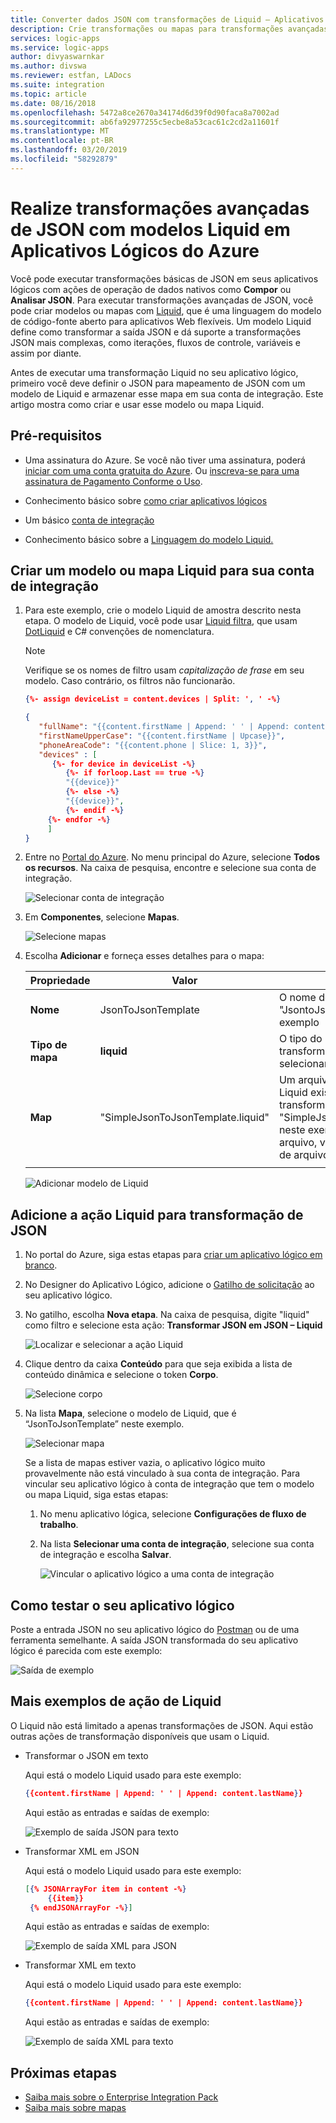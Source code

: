 ```yaml
---
title: Converter dados JSON com transformações de Liquid – Aplicativos Lógicos do Azure | Microsoft Docs
description: Crie transformações ou mapas para transformações avançadas de JSON usando o Aplicativo Lógico do Azure e o modelo Liquid
services: logic-apps
ms.service: logic-apps
author: divyaswarnkar
ms.author: divswa
ms.reviewer: estfan, LADocs
ms.suite: integration
ms.topic: article
ms.date: 08/16/2018
ms.openlocfilehash: 5472a8ce2670a34174d6d39f0d90faca8a7002ad
ms.sourcegitcommit: ab6fa92977255c5ecbe8a53cac61c2cd2a11601f
ms.translationtype: MT
ms.contentlocale: pt-BR
ms.lasthandoff: 03/20/2019
ms.locfileid: "58292879"
---
```

# <a name="perform-advanced-json-transformations-with-liquid-templates-in-azure-logic-apps"></a>Realize transformações avançadas de JSON com modelos Liquid em Aplicativos Lógicos do Azure

Você pode executar transformações básicas de JSON em seus aplicativos lógicos com ações de operação de dados nativos como **Compor** ou **Analisar JSON**. Para executar transformações avançadas de JSON, você pode criar modelos ou mapas com [Liquid](https://shopify.github.io/liquid/), que é uma linguagem do modelo de código-fonte aberto para aplicativos Web flexíveis. Um modelo Liquid define como transformar a saída JSON e dá suporte a transformações JSON mais complexas, como iterações, fluxos de controle, variáveis e assim por diante. 

Antes de executar uma transformação Liquid no seu aplicativo lógico, primeiro você deve definir o JSON para mapeamento de JSON com um modelo de Liquid e armazenar esse mapa em sua conta de integração. Este artigo mostra como criar e usar esse modelo ou mapa Liquid. 

## <a name="prerequisites"></a>Pré-requisitos

* Uma assinatura do Azure. Se você não tiver uma assinatura, poderá [iniciar com uma conta gratuita do Azure](https://azure.microsoft.com/free/). Ou [inscreva-se para uma assinatura de Pagamento Conforme o Uso](https://azure.microsoft.com/pricing/purchase-options/).

* Conhecimento básico sobre [como criar aplicativos lógicos](../logic-apps/quickstart-create-first-logic-app-workflow.md)

* Um básico [conta de integração](../logic-apps/logic-apps-enterprise-integration-create-integration-account.md)

* Conhecimento básico sobre a [Linguagem do modelo Liquid.](https://shopify.github.io/liquid/)

## <a name="create-liquid-template-or-map-for-your-integration-account"></a>Criar um modelo ou mapa Liquid para sua conta de integração

1. Para este exemplo, crie o modelo Liquid de amostra descrito nesta etapa. O modelo de Liquid, você pode usar [Liquid filtra](https://shopify.github.io/liquid/basics/introduction/#filters), que usam [DotLiquid](https://dotliquidmarkup.org/) e C# convenções de nomenclatura. 

   > [!NOTE]
   > Verifique se os nomes de filtro usam *capitalização de frase* em seu modelo. Caso contrário, os filtros não funcionarão.

   ```json
   {%- assign deviceList = content.devices | Split: ', ' -%}
   
   {
      "fullName": "{{content.firstName | Append: ' ' | Append: content.lastName}}",
      "firstNameUpperCase": "{{content.firstName | Upcase}}",
      "phoneAreaCode": "{{content.phone | Slice: 1, 3}}",
      "devices" : [
         {%- for device in deviceList -%}
            {%- if forloop.Last == true -%}
            "{{device}}"
            {%- else -%}
            "{{device}}",
            {%- endif -%}
        {%- endfor -%}
        ]
   }
   ```

2. Entre no [Portal do Azure](https://portal.azure.com). No menu principal do Azure, selecione **Todos os recursos**. Na caixa de pesquisa, encontre e selecione sua conta de integração.

   ![Selecionar conta de integração](./media/logic-apps-enterprise-integration-liquid-transform/select-integration-account.png)

3.  Em **Componentes**, selecione **Mapas**.

    ![Selecione mapas](./media/logic-apps-enterprise-integration-liquid-transform/add-maps.png)

4. Escolha **Adicionar** e forneça esses detalhes para o mapa:

   | Propriedade | Valor | DESCRIÇÃO | 
   |----------|-------|-------------|
   | **Nome** | JsonToJsonTemplate | O nome de seu mapa, que é "JsontoJsonTemplate" neste exemplo | 
   | **Tipo de mapa** | **liquid** | O tipo do mapa. Para JSON para transformação de JSON, você deve selecionar **Liquid**. | 
   | **Map** | "SimpleJsonToJsonTemplate.liquid" | Um arquivo de modelo ou mapa Liquid existente para usar para a transformação, que é "SimpleJsonToJsonTemplate.liquid" neste exemplo. Para localizar este arquivo, você pode usar o seletor de arquivos. |
   ||| 

   ![Adicionar modelo de Liquid](./media/logic-apps-enterprise-integration-liquid-transform/add-liquid-template.png)
    
## <a name="add-the-liquid-action-for-json-transformation"></a>Adicione a ação Liquid para transformação de JSON

1. No portal do Azure, siga estas etapas para [criar um aplicativo lógico em branco](../logic-apps/quickstart-create-first-logic-app-workflow.md).

2. No Designer do Aplicativo Lógico, adicione o [Gatilho de solicitação](../connectors/connectors-native-reqres.md#use-the-http-request-trigger) ao seu aplicativo lógico.

3. No gatilho, escolha **Nova etapa**. 
   Na caixa de pesquisa, digite "liquid" como filtro e selecione esta ação: **Transformar JSON em JSON – Liquid**

   ![Localizar e selecionar a ação Liquid](./media/logic-apps-enterprise-integration-liquid-transform/search-action-liquid.png)

4. Clique dentro da caixa **Conteúdo** para que seja exibida a lista de conteúdo dinâmica e selecione o token **Corpo**.
  
   ![Selecione corpo](./media/logic-apps-enterprise-integration-liquid-transform/select-body.png)
 
5. Na lista **Mapa**, selecione o modelo de Liquid, que é “JsonToJsonTemplate” neste exemplo.

   ![Selecionar mapa](./media/logic-apps-enterprise-integration-liquid-transform/select-map.png)

   Se a lista de mapas estiver vazia, o aplicativo lógico muito provavelmente não está vinculado à sua conta de integração. 
   Para vincular seu aplicativo lógico à conta de integração que tem o modelo ou mapa Liquid, siga estas etapas:

   1. No menu aplicativo lógica, selecione **Configurações de fluxo de trabalho**.

   2. Na lista **Selecionar uma conta de integração**, selecione sua conta de integração e escolha **Salvar**.

      ![Vincular o aplicativo lógico a uma conta de integração](./media/logic-apps-enterprise-integration-liquid-transform/link-integration-account.png)

## <a name="test-your-logic-app"></a>Como testar o seu aplicativo lógico

Poste a entrada JSON no seu aplicativo lógico do [Postman](https://www.getpostman.com/postman) ou de uma ferramenta semelhante. A saída JSON transformada do seu aplicativo lógico é parecida com este exemplo:
  
![Saída de exemplo](./media/logic-apps-enterprise-integration-liquid-transform/example-output-jsontojson.png)

## <a name="more-liquid-action-examples"></a>Mais exemplos de ação de Liquid
O Liquid não está limitado a apenas transformações de JSON. Aqui estão outras ações de transformação disponíveis que usam o Liquid.

* Transformar o JSON em texto
  
  Aqui está o modelo Liquid usado para este exemplo:
   
   ``` json
   {{content.firstName | Append: ' ' | Append: content.lastName}}
   ```
   Aqui estão as entradas e saídas de exemplo:
  
   ![Exemplo de saída JSON para texto](./media/logic-apps-enterprise-integration-liquid-transform/example-output-jsontotext.png)

* Transformar XML em JSON
  
  Aqui está o modelo Liquid usado para este exemplo:
   
   ``` json
   [{% JSONArrayFor item in content -%}
        {{item}}
    {% endJSONArrayFor -%}]
   ```
   Aqui estão as entradas e saídas de exemplo:

   ![Exemplo de saída XML para JSON](./media/logic-apps-enterprise-integration-liquid-transform/example-output-xmltojson.png)

* Transformar XML em texto
  
  Aqui está o modelo Liquid usado para este exemplo:

   ``` json
   {{content.firstName | Append: ' ' | Append: content.lastName}}
   ```

   Aqui estão as entradas e saídas de exemplo:

   ![Exemplo de saída XML para texto](./media/logic-apps-enterprise-integration-liquid-transform/example-output-xmltotext.png)

## <a name="next-steps"></a>Próximas etapas

* [Saiba mais sobre o Enterprise Integration Pack](../logic-apps/logic-apps-enterprise-integration-overview.md "Saiba mais sobre o Enterprise Integration Pack")  
* [Saiba mais sobre mapas](../logic-apps/logic-apps-enterprise-integration-maps.md "Saiba mais sobre mapas da integração corporativa")  

